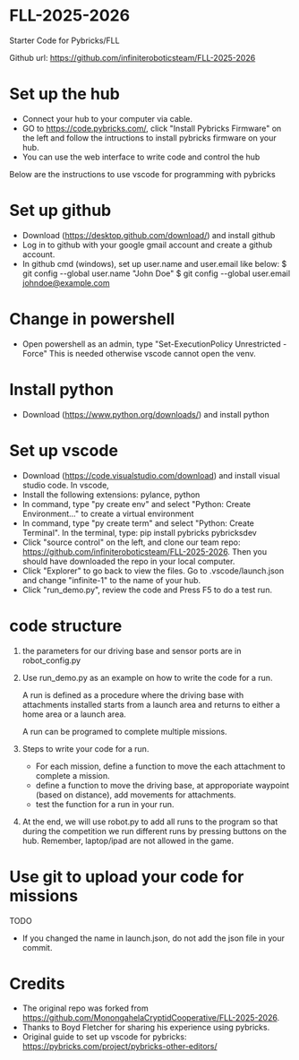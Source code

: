 # FLL-2025-2026
Starter Code for  Pybricks/FLL

Github url: https://github.com/infiniteroboticsteam/FLL-2025-2026

# Set up the hub
* Connect your hub to your computer via cable.
* GO to https://code.pybricks.com/, click "Install Pybricks Firmware" on the left and follow the intructions to install pybricks firmware on your hub.
* You can use the web interface to write code and control the hub

Below are the instructions to use vscode for programming with pybricks

# Set up github
* Download (https://desktop.github.com/download/) and install github
* Log in to github with your google gmail account and create a github account.
* In github cmd (windows), set up user.name and user.email like below: 
$ git config --global user.name "John Doe"
$ git config --global user.email johndoe@example.com

# Change in powershell

* Open powershell as an admin, type "Set-ExecutionPolicy Unrestricted -Force"
This is needed otherwise vscode cannot open the venv.

# Install python

* Download (https://www.python.org/downloads/) and install python

# Set up vscode 

* Download (https://code.visualstudio.com/download) and install visual studio code. In vscode, 
* Install the following extensions: pylance, python
* In command, type "py create env" and select "Python: Create Environment..." to create a virtual environment
* In command, type "py create term" and select "Python: Create Terminal". In the terminal, type: pip install pybricks pybricksdev
* Click "source control" on the left, and clone our team repo: https://github.com/infiniteroboticsteam/FLL-2025-2026. Then you should have downloaded the repo in your local computer. 
* Click "Explorer" to go back to view the files. Go to .vscode/launch.json and change "infinite-1" to the name of your hub.
* Click "run_demo.py", review the code and Press F5 to do a test run.


# code structure

1. the parameters for our driving base and sensor ports are in robot_config.py

2. Use run_demo.py as an example on how to write the code for a run.

    A run is defined as a procedure where the driving base with attachments installed starts from a launch area and returns to either a home area or a launch area. 

    A run can be programed to complete multiple missions.

3. Steps to write your code for a run.
    
    * For each mission, define a function to move the each attachment to complete a mission.
    * define a function to move the driving base, at approporiate waypoint (based on distance), add movements for attachments.
    * test the function for a run in your run.

4. At the end, we will use robot.py to add all runs to the program so that during the competition we run different runs by pressing buttons on the hub. Remember, laptop/ipad are not allowed in the game.


# Use git to upload your code for missions

TODO

* If you changed the name in launch.json, do not add the json file in your commit.


# Credits

* The original repo was forked from https://github.com/MonongahelaCryptidCooperative/FLL-2025-2026.
* Thanks to Boyd Fletcher for sharing his experience using pybricks.
* Original guide to set up vscode for pybricks: https://pybricks.com/project/pybricks-other-editors/
